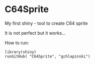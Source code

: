 # C64Sprite
My first shiny - tool to create C64 sprite

It is not perfect but it works...

How to run:
```{r}
library(shiny)
runGitHub( "C64Sprite", "gchlapinski")
```
